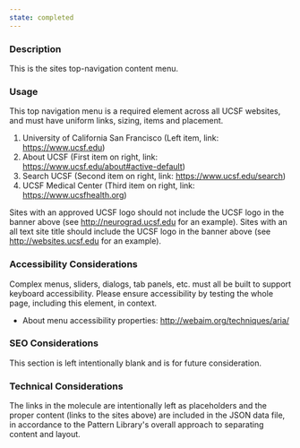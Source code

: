 ```yaml
---
state: completed
---
```


### Description
This is the sites top-navigation content menu.

### Usage
This top navigation menu is a required element across all UCSF websites, and must have uniform links, sizing, items and placement.

1. University of California San Francisco (Left item, link: https://www.ucsf.edu)
1. About UCSF (First item on right, link: https://www.ucsf.edu/about#active-default)
1. Search UCSF (Second item on right, link: https://www.ucsf.edu/search)
1. UCSF Medical Center (Third item on right, link: https://www.ucsfhealth.org)

Sites with an approved UCSF logo should not include the UCSF logo in the banner above (see http://neurograd.ucsf.edu for an example). Sites with an all text site title should include the UCSF logo in the banner above (see http://websites.ucsf.edu for an example).

### Accessibility Considerations
Complex menus, sliders, dialogs, tab panels, etc. must all be built to support keyboard accessibility. Please ensure accessibility by testing the whole page, including this element, in context.

* About menu accessibility properties: http://webaim.org/techniques/aria/

### SEO Considerations
This section is left intentionally blank and is for future consideration.

### Technical Considerations
The links in the molecule are intentionally left as placeholders and the proper content (links to the sites above) are included in the JSON data file, in accordance to the Pattern Library's overall approach to separating content and layout.
